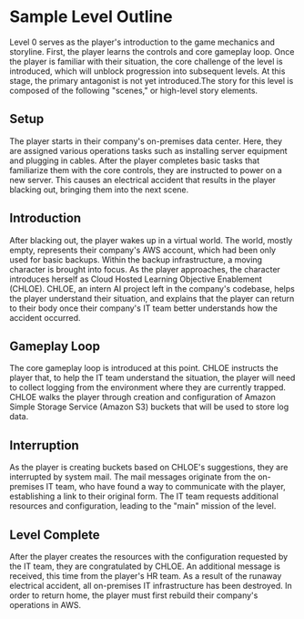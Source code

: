 # Sample Level Outline

Level 0 serves as the player's introduction to the game mechanics and storyline.
First, the player learns the controls and core gameplay loop. Once the player is
familiar with their situation, the core challenge of the level is introduced,
which will unblock progression into subsequent levels. At this stage, the
primary antagonist is not yet introduced.The story for this level is composed of
the following "scenes," or high-level story elements.

## Setup

The player starts in their company's on-premises data center. Here, they are
assigned various operations tasks such as installing server equipment and
plugging in cables. After the player completes basic tasks that familiarize them
with the core controls, they are instructed to power on a new server. This
causes an electrical accident that results in the player blacking out, bringing
them into the next scene.

## Introduction

After blacking out, the player wakes up in a virtual world. The world, mostly
empty, represents their company's AWS account, which had been only used for
basic backups. Within the backup infrastructure, a moving character is brought
into focus. As the player approaches, the character introduces herself as Cloud
Hosted Learning Objective Enablement (CHLOE). CHLOE, an intern AI project left
in the company's codebase, helps the player understand their situation, and
explains that the player can return to their body once their company's IT team
better understands how the accident occurred.

## Gameplay Loop

The core gameplay loop is introduced at this point. CHLOE instructs the player
that, to help the IT team understand the situation, the player will need to
collect logging from the environment where they are currently trapped. CHLOE
walks the player through creation and configuration of Amazon Simple Storage
Service (Amazon S3) buckets that will be used to store log data.

## Interruption

As the player is creating buckets based on CHLOE's suggestions, they are
interrupted by system mail. The mail messages originate from the on-premises IT
team, who have found a way to communicate with the player, establishing a link
to their original form. The IT team requests additional resources and
configuration, leading to the "main" mission of the level.

## Level Complete

After the player creates the resources with the configuration requested by the
IT team, they are congratulated by CHLOE. An additional message is received,
this time from the player's HR team. As a result of the runaway electrical
accident, all on-premises IT infrastructure has been destroyed. In order to
return home, the player must first rebuild their company's operations in AWS.
